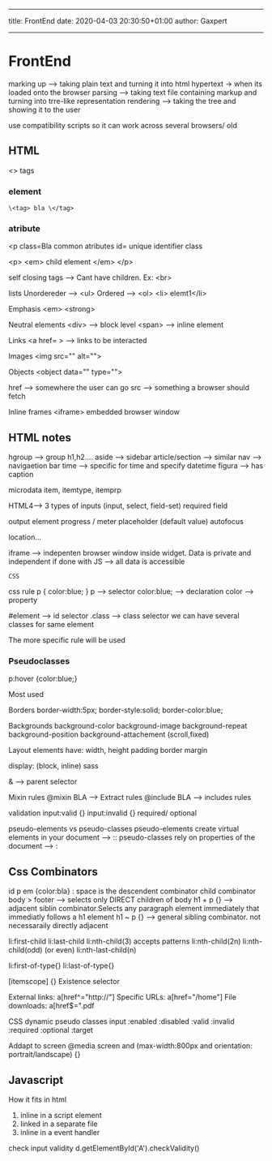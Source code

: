 ***
title: FrontEnd
date: 2020-04-03 20:30:50+01:00
author: Gaxpert
***

# FrontEnd

marking up --> taking plain text and turning it into html
hypertext -> when its loaded onto the browser
parsing --> taking text file containing markup and turning into trre-like representation
rendering --> taking the tree and showing it to the user

use compatibility scripts so it can work across several browsers/ old

## HTML
<>   tags

### element
`\<tag> bla \</tag>`

### atribute
\<p class=Bla
common atributes
id= unique identifier
class

\<p> \<em> child element \</em> \</p> 

self closing tags --> Cant have children. Ex: \<br>

lists
Unordereder --> \<ul>
Ordered --> \<ol>
\<li> elemt1\</li>

Emphasis
\<em>
\<strong>

Neutral elements
\<div> --> block level
\<span> --> inline element

Links 
\<a href= >  --> links to be interacted

Images
\<img src="" alt="">

Objects
\<object data="" type="">

href --> somewhere the user can go
src --> something a browser should fetch

Inline frames
\<iframe> embedded browser window


## HTML notes
hgroup --> group h1,h2....
aside --> sidebar
article/section --> similar
nav --> navigaetion bar
time --> specific for time and specify datetime
figura --> has caption

microdata
item, itemtype, itemprp

HTML4--> 3 types of inputs (input, select, field-set)
required field

output element
progress / meter
placeholder (default value)
autofocus

location...

iframe --> indepenten browser window inside widget. Data is private and independent
if done with JS --> all data is accessible

    CSS
    
css rule
p { color:blue; }
p --> selector
color:blue; --> declaration
color --> property

 #element --> id selector
.class --> class selector
we can have several classes for same element



The more specific rule will be used

### Pseudoclasses
p:hover {color:blue;}

Most used

Borders
border-width:5px;
border-style:solid;
border-color:blue;

Backgrounds
background-color
background-image
background-repeat
background-position
background-attachement (scroll,fixed)

Layout
elements have:
width, height
padding
border
margin

display: (block, inline)
    sass

& --> parent selector

Mixin rules
@mixin BLA --> Extract rules
@include BLA --> includes rules

validation
input:valid {}
input:invalid {}
required/ optional

pseudo-elements vs pseudo-classes
pseudo-elements create virtual elements in your document -->  ::
pseudo-classes rely on properties of the document -->  :

## Css Combinators

id
p em {color:bla} : space is the descendent combinator
child combinator
body > footer --> selects only DIRECT children of body
h1 + p {} --> adjacent siblin combinator.Selects any paragraph element immediately that immediatly follows a h1 element
h1 ~ p {} --> general sibling combinator. not necessaraily directly adjacent

li:first-child
li:last-child
li:nth-child(3)
accepts patterns
li:nth-child(2n)
li:nth-child(odd)  (or even)
li:nth-last-child(n)

li:first-of-type{}
li:last-of-type{}

[itemscope] {} Existence selector

External links: a[href^="http://"]
Specific URLs: a[href="/home"]
File downloads: a[href$=".pdf

CSS dynamic pseudo classes
input
:enabled
:disabled
:valid
:invalid
:required
:optional
:target


Addapt to screen
@media screen and (max-width:800px and orientation: portrait/landscape) {}

## Javascript

How it fits in html
1. inline in a script element
2. linked in a separate file
3. inline in a event handler

check input validity
d.getElementById('A').checkValidity()
